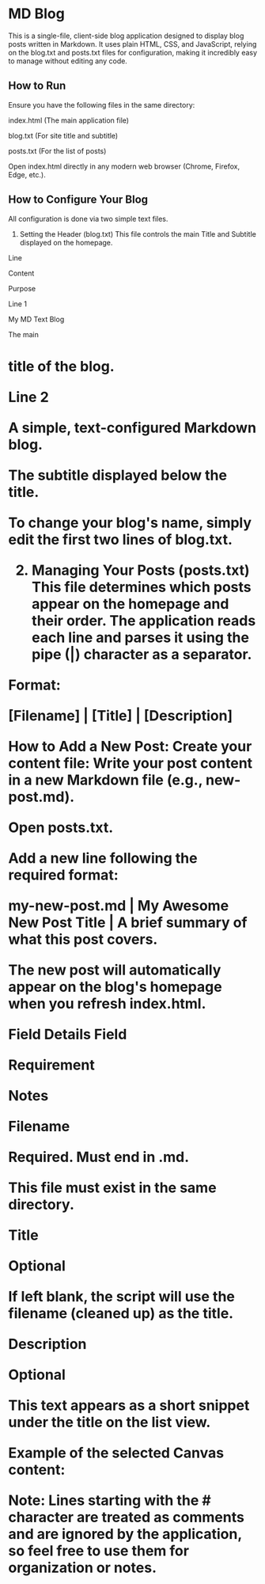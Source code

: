 # MD Blog

This is a single-file, client-side blog application designed to display blog posts written in Markdown. It uses plain HTML, CSS, and JavaScript, relying on the blog.txt and posts.txt files for configuration, making it incredibly easy to manage without editing any code.

## How to Run

Ensure you have the following files in the same directory:

index.html (The main application file)

blog.txt (For site title and subtitle)

posts.txt (For the list of posts)

Open index.html directly in any modern web browser (Chrome, Firefox, Edge, etc.).

## How to Configure Your Blog

All configuration is done via two simple text files.

1. Setting the Header (blog.txt)
This file controls the main Title and Subtitle displayed on the homepage.

Line

Content

Purpose

Line 1

My MD Text Blog

The main <h1> title of the blog.

Line 2

A simple, text-configured Markdown blog.

The subtitle displayed below the title.

To change your blog's name, simply edit the first two lines of blog.txt.

2. Managing Your Posts (posts.txt)
This file determines which posts appear on the homepage and their order. The application reads each line and parses it using the pipe (|) character as a separator.

Format:

[Filename] | [Title] | [Description]

How to Add a New Post:
Create your content file: Write your post content in a new Markdown file (e.g., new-post.md).

Open posts.txt.

Add a new line following the required format:

my-new-post.md | My Awesome New Post Title | A brief summary of what this post covers.

The new post will automatically appear on the blog's homepage when you refresh index.html.

Field Details
Field

Requirement

Notes

Filename

Required. Must end in .md.

This file must exist in the same directory.

Title

Optional

If left blank, the script will use the filename (cleaned up) as the title.

Description

Optional

This text appears as a short snippet under the title on the list view.

Example of the selected Canvas content:

Note: Lines starting with the # character are treated as comments and are ignored by the application, so feel free to use them for organization or notes.
